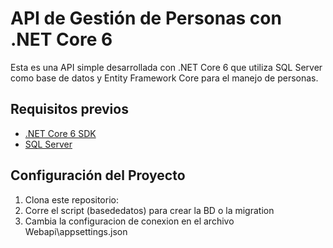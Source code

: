 # API de Gestión de Personas con .NET Core 6

Esta es una API simple desarrollada con .NET Core 6 que utiliza SQL Server como base de datos y Entity Framework Core para el manejo de personas.

## Requisitos previos

- [.NET Core 6 SDK](https://dotnet.microsoft.com/download)
- [SQL Server](https://www.microsoft.com/sql-server/)

## Configuración del Proyecto

1. Clona este repositorio:
2. Corre el script (basededatos) para crear la BD o la migration
3. Cambia la configuracion de conexion en el archivo Webapi\appsettings.json